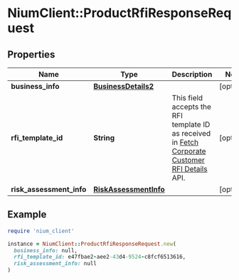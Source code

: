 # NiumClient::ProductRfiResponseRequest

## Properties

| Name | Type | Description | Notes |
| ---- | ---- | ----------- | ----- |
| **business_info** | [**BusinessDetails2**](BusinessDetails2.md) |  | [optional] |
| **rfi_template_id** | **String** | This field accepts the RFI template ID as received in [Fetch Corporate Customer RFI Details](ref:fetchcorporatecustomerrfidetails) API. | [optional] |
| **risk_assessment_info** | [**RiskAssessmentInfo**](RiskAssessmentInfo.md) |  | [optional] |

## Example

```ruby
require 'nium_client'

instance = NiumClient::ProductRfiResponseRequest.new(
  business_info: null,
  rfi_template_id: e47fbae2-aee2-43d4-9524-c8fcf6513616,
  risk_assessment_info: null
)
```

